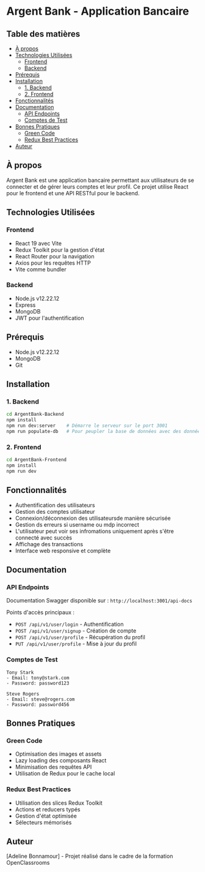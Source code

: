 # Argent Bank - Application Bancaire

## Table des matières

- [À propos](#à-propos)
- [Technologies Utilisées](#technologies-utilisées)
  - [Frontend](#frontend)
  - [Backend](#backend)
- [Prérequis](#prérequis)
- [Installation](#installation)
  - [1. Backend](#1-backend)
  - [2. Frontend](#2-frontend)
- [Fonctionnalités](#fonctionnalités)
- [Documentation](#documentation)
  - [API Endpoints](#api-endpoints)
  - [Comptes de Test](#comptes-de-test)
- [Bonnes Pratiques](#bonnes-pratiques)
  - [Green Code](#green-code)
  - [Redux Best Practices](#redux-best-practices)
- [Auteur](#auteur)

## À propos

Argent Bank est une application bancaire permettant aux utilisateurs de se connecter et de gérer leurs comptes et leur profil. Ce projet utilise React pour le frontend et une API RESTful pour le backend.

## Technologies Utilisées

### Frontend

- React 19 avec Vite
- Redux Toolkit pour la gestion d'état
- React Router pour la navigation
- Axios pour les requêtes HTTP
- Vite comme bundler

### Backend

- Node.js v12.22.12
- Express
- MongoDB
- JWT pour l'authentification

## Prérequis

- Node.js v12.22.12
- MongoDB
- Git

## Installation

### 1. Backend

```bash
cd ArgentBank-Backend
npm install
npm run dev:server    # Démarre le serveur sur le port 3001
npm run populate-db   # Pour peupler la base de données avec des données de test

```

### 2. Frontend

```bash
cd ArgentBank-Frontend
npm install
npm run dev
```

## Fonctionnalités

- Authentification des utilisateurs
- Gestion des comptes utilisateur
- Connexion/déconnexion des utilisateursde manière sécurisée
- Gestion ds erreurs si username ou mdp incorrect
- L'utilisateur peut voir ses infromations uniquement après s'être connecté avec succès
- Affichage des transactions
- Interface web responsive et complète

## Documentation

### API Endpoints

Documentation Swagger disponible sur : `http://localhost:3001/api-docs`

Points d'accès principaux :

- `POST /api/v1/user/login` - Authentification
- `POST /api/v1/user/signup` - Création de compte
- `POST /api/v1/user/profile` - Récupération du profil
- `PUT /api/v1/user/profile` - Mise à jour du profil

### Comptes de Test

```plaintext
Tony Stark
- Email: tony@stark.com
- Password: password123

Steve Rogers
- Email: steve@rogers.com
- Password: password456
```

## Bonnes Pratiques

### Green Code

- Optimisation des images et assets
- Lazy loading des composants React
- Minimisation des requêtes API
- Utilisation de Redux pour le cache local

### Redux Best Practices

- Utilisation des slices Redux Toolkit
- Actions et reducers typés
- Gestion d'état optimisée
- Sélecteurs mémorisés

## Auteur

[Adeline Bonnamour] - Projet réalisé dans le cadre de la formation OpenClassrooms
